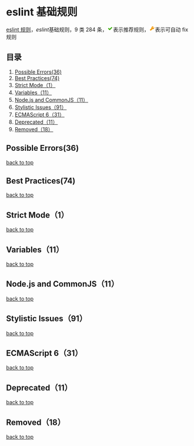 <h1 id="eslint-basic">eslint 基础规则</h1>

[eslint 规则](https://cn.eslint.org/docs/rules/)，*eslint*基础规则，9 类 284 条，![推荐规则](../../../assets/images/recommended.png)表示推荐规则，![自动fix规则](../../../assets/images/wrench-fill.png)表示可自动 fix 规则

## 目录

1. [Possible Errors(36)](#possible-errors)
1. [Best Practices(74)](#best-practices)
1. [Strict Mode（1）](#strict-mode)
1. [Variables（11）](#variables)
1. [Node.js and CommonJS（11）](#nodejs-and-commonjs)
1. [Stylistic Issues（91）](#stylistic-issues)
1. [ECMAScript 6（31）](#es6)
1. [Deprecated（11）](#deprecated)
1. [Removed（18）](#removed)

<h2 id="possible-errors">Possible Errors(36)</h2>

[back to top](#eslint-basic)

<h2 id="best-practices">Best Practices(74)</h2>

[back to top](#eslint-basic)

<h2 id="strict-mode">Strict Mode（1）</h2>

[back to top](#eslint-basic)

<h2 id="variables">Variables（11）</h2>

[back to top](#eslint-basic)

<h2 id="nodejs-and-commonjs">Node.js and CommonJS（11）</h2>

[back to top](#eslint-basic)

<h2 id="stylistic-issues">Stylistic Issues（91）</h2>

[back to top](#eslint-basic)

<h2 id="es6">ECMAScript 6（31）</h2>

[back to top](#eslint-basic)

<h2 id="deprecated">Deprecated（11）</h2>

[back to top](#eslint-basic)

<h2 id="removed">Removed（18）</h2>

[back to top](#eslint-basic)
